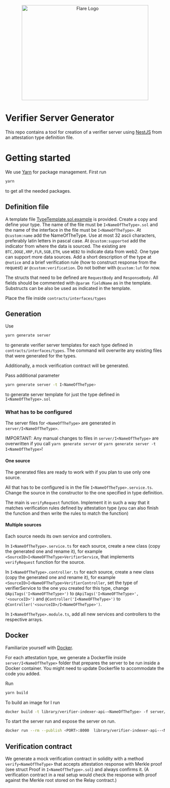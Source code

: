 <p align="center">
  <a href="https://flare.network/" target="blank"><img src="https://flare.network/wp-content/uploads/Artboard-1-1.svg" width="400" height="300" alt="Flare Logo" /></a>
</p>

# Verifier Server Generator

This repo contains a tool for creation of a verifier server using [NestJS](https://nestjs.com/) from an attestation type definition file.

# Getting started

We use [Yarn](https://yarnpkg.com/) for package management.
First run

```bash
yarn
```

to get all the needed packages.

## Definition file

A template file [TypeTemplate.sol.example](ITypeTemplate.sol.example) is provided.
Create a copy and define your type.
The name of the file must be `I<NameOfTheType>.sol` and the name of the interface in the file must be `I<NameOfTheType>`.
At `@custom:name` add the NameOfTheType.
Use at most 32 ascii characters, preferably latin letters in pascal case. At `@custom:supported` add the indicator from where the data is sourced. The existing are `BTC,DOGE,XRP,FLR,SGB,ETH`, use `WEB2` to indicate data from web2. One type can support more data sources.
Add a short description of the type at `@notice` and a brief verification rule (how to construct response from the request) ar `@custom:verification`.
Do not bother with `@custom:lut` for now.

The structs that need to be defined are `RequestBody` and `ResponseBody`.
All fields should be commented with `@param fieldName` as in the template.
Substructs can be also be used as indicated in the template.

Place the file inside `contracts/interfaces/types`

## Generation

Use

```bash
yarn generate server
```

to generate verifier server templates for each type defined in `contracts/interfaces/types`.
The command will overwrite any existing files that were generated for the types.

Additionally, a mock verification contract will be generated.

Pass additional parameter

```bash
yarn generate server -t I<NameOfTheType>
```

to generate server template for just the type defined in `I<NameOfTheType>.sol`

### What has to be configured

The server files for `<NameOfTheType>` are generated in `server/I<NameOfTheType>`.

IMPORTANT: Any manual changes to files in `server/I<NameOfTheType>` are overwritten if you call
`yarn generate server` or `yarn generate server -t I<NameOfTheType>`!

#### One source

The generated files are ready to work with if you plan to use only one source.

All that has to be configured is in the file `I<NameOfTheType>.service.ts`.
Change the source in the constructor to the one specified in type definition.

The main is `verifyRequest` function.
Implement it in such a way that it matches verification rules defined by attestation type
(you can also finish the function and then write the rules to match the function)

#### Multiple sources

Each source needs its own service and controllers.

In `I<NameOfTheType>.service.ts` for each source, create a new class (copy the generated one and rename it), for example
`<SourceID>I<NameOFTheType>VerifierService`, that implements `verifyRequest` function for the source.

In `I<NameOfTheType>.controller.ts` for each source, create a new class (copy the generated one and rename it), for example
`<SourceID>I<NameOFTheType>VerifierController`, set the type of verifierService to the one you created for this type,
change
`@ApiTags('I<NameOFTheType>')` to `@ApiTags('I<NameOFTheType>', '<sourceID>')` and
`@Controller('I<NameOFTheType>')` to `@Controller('<sourceID>/I<NameOFTheType>')`.

In `I<NameOfTheType>.module.ts`, add all new services and controllers to the respective arrays.

## Docker

Familiarize yourself with [Docker](https://www.docker.com/).

For each attestation type, we generate a Dockerfile inside `server/I<NameOfTheType>` folder that prepares the server to be run inside a Docker container.
You might need to update Dockerfile to accommodate the code you added.

Run

```zsh
yarn build
```

To build an image for I<NameOfTheType> run

```zsh
docker build -t library/verifier-indexer-api-<NameOfTheType> -f server/<NameOfTheType>/Dockerfile
```

To start the server run and expose the server on <PORT> run.

```zsh
docker run --rm --publish <PORT>:8000  library/verifier-indexer-api--<NameOfTheType>
```

## Verification contract

We generate a mock verification contract in solidity with a method `verify<NameOfTheType>` that accepts attestation response with Merkle proof (see struct Proof in `I<NameOfTheType>.sol`) and always confirms it.
(A verification contract in a real setup would check the response with proof against the Merkle root stored on the Relay contract.)
